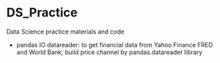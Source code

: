 # DS_Practice

Data Science practice materials and code 

- pandas IO datareader: to get financial data from Yahoo Finance FRED and World Bank; build price channel by pandas.datareader library
